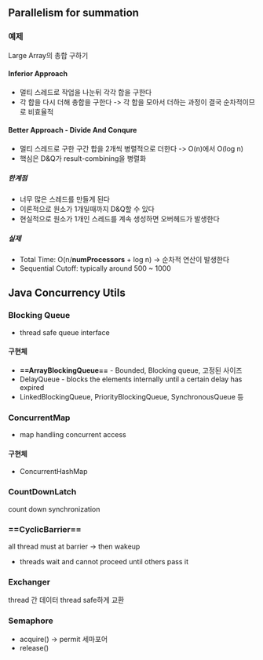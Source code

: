 ## Parallelism for summation
### 예제
Large Array의 총합 구하기
#### Inferior Approach
- 멀티 스레드로 작업을 나눈뒤 각각 합을 구한다
- 각 합을 다시 더해 총합을 구한다
  -> 각 합을 모아서 더하는 과정이 결국 순차적이므로 비효율적
#### Better Approach - Divide And Conqure
- 멀티 스레드로 구한 구간 합을 2개씩 병렬적으로 더한다
  -> O(n)에서 O(log n)
- 핵심은 D&Q가 result-combining을 병렬화
##### 한계점
- 너무 많은 스레드를 만들게 된다
- 이론적으로 원소가 1개일때까지 D&Q할 수 있다
- 현실적으로 원소가 1개인 스레드를 계속 생성하면 오버헤드가 발생한다
##### 실제
- Total Time: O(n/**numProcessors** + log n) -> 순차적 연산이 발생한다
- Sequential Cutoff: typically around 500 ~ 1000
## Java Concurrency Utils
### Blocking Queue
- thread safe queue interface
#### 구현체
- **==ArrayBlockingQueue==** - Bounded, Blocking queue, 고정된 사이즈
- DelayQueue - blocks the elements internally until a certain delay has expired
- LinkedBlockingQueue, PriorityBlockingQueue, SynchronousQueue 등
### ConcurrentMap
- map handling concurrent access
#### 구현체
- ConcurrentHashMap
### CountDownLatch
count down synchronization
### ==CyclicBarrier==
all thread must at barrier -> then wakeup
- threads wait and cannot proceed until others pass it
### Exchanger
thread 간 데이터 thread safe하게 교환
### Semaphore
- acquire() -> permit 세마포어
- release()